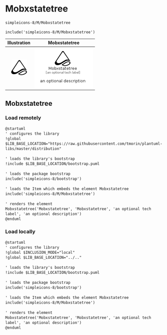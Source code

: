 # Mobxstatetree


```text
simpleicons-8/M/Mobxstatetree
```

```text
include('simpleicons-8/M/Mobxstatetree')
```



| Illustration | Mobxstatetree |
| :---: | :---: |
| ![illustration for Illustration](../../simpleicons-8/M/Mobxstatetree.png) | ![illustration for Mobxstatetree](../../simpleicons-8/M/Mobxstatetree.Local.png) |




## Mobxstatetree

### Load remotely
```plantuml
@startuml
' configures the library
!global $LIB_BASE_LOCATION="https://raw.githubusercontent.com/tmorin/plantuml-libs/master/distribution"

' loads the library's bootstrap
!include $LIB_BASE_LOCATION/bootstrap.puml

' loads the package bootstrap
include('simpleicons-8/bootstrap')

' loads the Item which embeds the element Mobxstatetree
include('simpleicons-8/M/Mobxstatetree')

' renders the element
Mobxstatetree('Mobxstatetree', 'Mobxstatetree', 'an optional tech label', 'an optional description')
@enduml
```

### Load locally
```plantuml
@startuml
' configures the library
!global $INCLUSION_MODE="local"
!global $LIB_BASE_LOCATION="../.."

' loads the library's bootstrap
!include $LIB_BASE_LOCATION/bootstrap.puml

' loads the package bootstrap
include('simpleicons-8/bootstrap')

' loads the Item which embeds the element Mobxstatetree
include('simpleicons-8/M/Mobxstatetree')

' renders the element
Mobxstatetree('Mobxstatetree', 'Mobxstatetree', 'an optional tech label', 'an optional description')
@enduml
```


